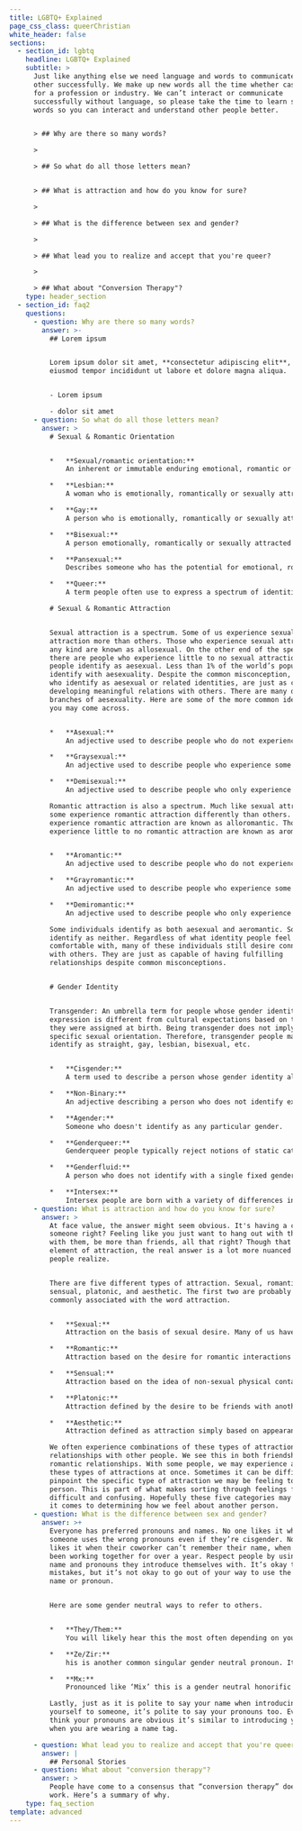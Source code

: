 ```yaml
---
title: LGBTQ+ Explained
page_css_class: queerChristian
white_header: false
sections:
  - section_id: lgbtq
    headline: LGBTQ+ Explained
    subtitle: >
      Just like anything else we need language and words to communicate to each
      other successfully. We make up new words all the time whether casually or
      for a profession or industry. We can’t interact or communicate
      successfully without language, so please take the time to learn some new
      words so you can interact and understand other people better.


      > ## Why are there so many words?

      >

      > ## So what do all those letters mean?


      > ## What is attraction and how do you know for sure?

      >

      > ## What is the difference between sex and gender?

      >

      > ## What lead you to realize and accept that you're queer?

      >

      > ## What about "Conversion Therapy"?
    type: header_section
  - section_id: faq2
    questions:
      - question: Why are there so many words?
        answer: >-
          ## Lorem ipsum


          Lorem ipsum dolor sit amet, **consectetur adipiscing elit**, sed do
          eiusmod tempor incididunt ut labore et dolore magna aliqua.


          - Lorem ipsum

          - dolor sit amet
      - question: So what do all those letters mean?
        answer: >
          # Sexual & Romantic Orientation


          *   **Sexual/romantic orientation:**
              An inherent or immutable enduring emotional, romantic or sexual attraction to other people. Note: an individual’s sexual orientation is independent of their gender identity.

          *   **Lesbian:**
              A woman who is emotionally, romantically or sexually attracted to other women. Women and non-binary people may use this term to describe themselves.

          *   **Gay:**
              A person who is emotionally, romantically or sexually attracted to members of the same gender. Men, women and non-binary people may use this term to describe themselves.

          *   **Bisexual:**
              A person emotionally, romantically or sexually attracted to more than one sex, gender or gender identity though not necessarily simultaneously, in the same way or to the same degree. People may experience this attraction in differing ways and degrees over their lifetime. Bisexual people need not have had specific sexual experiences to be bisexual; in fact, they need not have had any sexual experience at all to identify as bisexual. Sometimes used interchangeably with pansexual.

          *   **Pansexual:**
              Describes someone who has the potential for emotional, romantic or sexual attraction to people of all genders though not necessarily simultaneously, in the same way or to the same degree. People may experience this attraction in differing ways and degrees over their lifetime. Pansexual people need not have had specific sexual experiences to be pansexual; in fact, they need not have had any sexual experience at all to identify as pansexual. Sometimes used interchangeably with bisexual.

          *   **Queer:**
              A term people often use to express a spectrum of identities and orientations that are counter to the mainstream. Queer is often used as a catch-all to include many people, including those who do not identify as exclusively straight and/or folks who have non-binary or genderexpansive identities. This term was previously used as a slur, but has been reclaimed by many parts of the LGBTQ movement.

          # Sexual & Romantic Attraction


          Sexual attraction is a spectrum. Some of us experience sexual
          attraction more than others. Those who experience sexual attraction of
          any kind are known as allosexual. On the other end of the spectrum,
          there are people who experience little to no sexual attraction. These
          people identify as aesexual. Less than 1% of the world’s population
          identify with aesexuality. Despite the common misconception, people
          who identify as aesexual or related identities, are just as capable of
          developing meaningful relations with others. There are many different
          branches of aesexuality. Here are some of the more common identities
          you may come across.


          *   **Asexual:**
              An adjective used to describe people who do not experience sexual attraction.

          *   **Graysexual:**
              An adjective used to describe people who experience some or little sexual attraction.

          *   **Demisexual:**
              An adjective used to describe people who only experience sexual attraction to an individual after an emotional connection has been established.

          Romantic attraction is also a spectrum. Much like sexual attraction,
          some experience romantic attraction differently than others. Those who
          experience romantic attraction are known as alloromantic. Those who
          experience little to no romantic attraction are known as aromantic.


          *   **Aromantic:**
              An adjective used to describe people who do not experience romantic attraction.

          *   **Grayromantic:**
              An adjective used to describe people who experience some or little romantic attraction.

          *   **Demiromantic:**
              An adjective used to describe people who only experience romantic attraction to an individual after an emotional connection has been established.

          Some individuals identify as both aesexual and aeromantic. Some
          identify as neither. Regardless of what identity people feel
          comfortable with, many of these individuals still desire connections
          with others. They are just as capable of having fulfilling
          relationships despite common misconceptions.


          # Gender Identity


          Transgender: An umbrella term for people whose gender identity and/or
          expression is different from cultural expectations based on the sex
          they were assigned at birth. Being transgender does not imply any
          specific sexual orientation. Therefore, transgender people may
          identify as straight, gay, lesbian, bisexual, etc.


          *   **Cisgender:**
              A term used to describe a person whose gender identity aligns with those typically associated with the sex assigned to them at birth.

          *   **Non-Binary:**
              An adjective describing a person who does not identify exclusively as a man or a woman. Non-binary people may identify as being both a man and a woman, somewhere in between, or as falling completely outside these categories. While many also identify as transgender, not all non-binary people do. Non-binary can also be used as an umbrella term encompassing identities such as agender, bigender, genderqueer or gender-fluid.

          *   **Agender:**
              Someone who doesn't identify as any particular gender.

          *   **Genderqueer:**
              Genderqueer people typically reject notions of static categories of gender and embrace a fluidity of gender identity and often, though not always, sexual orientation. People who identify as "genderqueer" may see themselves as being both male and female, neither male nor female or as falling completely outside these categories.

          *   **Genderfluid:**
              A person who does not identify with a single fixed gender or has a fluid or unfixed gender identity.

          *   **Intersex:**
              Intersex people are born with a variety of differences in their sex traits and reproductive anatomy. There is a wide variety of difference among intersex variations, including differences in genitalia, chromosomes, gonads, internal sex organs, hormone production, hormone response, and/or secondary sex traits.
      - question: What is attraction and how do you know for sure?
        answer: >
          At face value, the answer might seem obvious. It's having a crush on
          someone right? Feeling like you just want to hang out with them, talk
          with them, be more than friends, all that right? Though that is an
          element of attraction, the real answer is a lot more nuanced than
          people realize.


          There are five different types of attraction. Sexual, romantic,
          sensual, platonic, and aesthetic. The first two are probably the most
          commonly associated with the word attraction.


          *   **Sexual:**
              Attraction on the basis of sexual desire. Many of us have experienced this to some degree. We see a person we find attractive and feel a sexual desire toward them.

          *   **Romantic:**
              Attraction based on the desire for romantic interactions or relationships with another person. Think of something along the lines of wanting to buy someone flowers, chocolates, and to shower them with affection.

          *   **Sensual:**
              Attraction based on the idea of non-sexual physical contact. It is defined as a desire to cuddle, hug, and to be close to someone in a non-sexual way.

          *   **Platonic:**
              Attraction defined by the desire to be friends with another person. It’s wanting to hang out, go out to eat, play games, and live life together in a platonic friend-like relationship.

          *   **Aesthetic:**
              Attraction defined as attraction simply based on appearance. This is probably the most simple type of attraction. It is as simple as noticing that a person looks aesthetically pleasing. It can be as simple as noticing “That person is pretty.”

          We often experience combinations of these types of attractions in our
          relationships with other people. We see this in both friendships and
          romantic relationships. With some people, we may experience all of
          these types of attractions at once. Sometimes it can be difficult to
          pinpoint the specific type of attraction we may be feeling toward a
          person. This is part of what makes sorting through feelings for others
          difficult and confusing. Hopefully these five categories may help when
          it comes to determining how we feel about another person.
      - question: What is the difference between sex and gender?
        answer: >+
          Everyone has preferred pronouns and names. No one likes it when
          someone uses the wrong pronouns even if they’re cisgender. No one
          likes it when their coworker can’t remember their name, when they’ve
          been working together for over a year. Respect people by using the
          name and pronouns they introduce themselves with. It’s okay to make
          mistakes, but it’s not okay to go out of your way to use the wrong
          name or pronoun. 


          Here are some gender neutral ways to refer to others.


          *   **They/Them:**
              You will likely hear this the most often depending on your social circles. They/ Them is a gender neutral way to refer to people in both the singular and plural. It is also not grammatically incorrect. 

          *   **Ze/Zir:**
              his is another common singular gender neutral pronoun. It is used in the same way that she/her or he/him would be used.

          *   **Mx:**
              Pronounced like ‘Mix’ this is a gender neutral honorific that can be used in replace of Mr. Ms. or Mrs. 

          Lastly, just as it is polite to say your name when introducing
          yourself to someone, it’s polite to say your pronouns too. Even if you
          think your pronouns are obvious it’s similar to introducing your name
          when you are wearing a name tag. 

      - question: What lead you to realize and accept that you're queer?
        answer: |
          ## Personal Stories
      - question: What about "conversion therapy"?
        answer: >
          People have come to a consensus that “conversion therapy” does not
          work. Here’s a summary of why.
    type: faq_section
template: advanced
---
```

